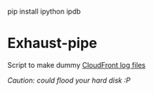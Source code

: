 pip install ipython ipdb


# Exhaust-pipe

Script to make dummy [CloudFront log files](http://docs.aws.amazon.com/AmazonCloudFront/latest/DeveloperGuide/AccessLogs.html)

*Caution: could flood your hard disk :P*
